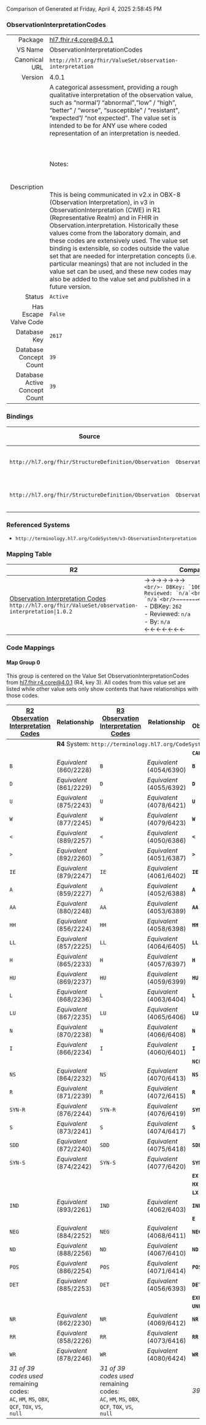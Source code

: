 Comparison of 
Generated at Friday, April 4, 2025 2:58:45 PM

### ObservationInterpretationCodes

|      |     |
| ---: | --- |
| Package | hl7.fhir.r4.core@4.0.1 |
| VS Name | ObservationInterpretationCodes |
| Canonical URL | `http://hl7.org/fhir/ValueSet/observation-interpretation` |
| Version | 4.0.1 |
| Description | A categorical assessment, providing a rough qualitative interpretation of the observation value,    such as “normal”/ “abnormal”,”low” / “high”, “better” / “worse”, “susceptible” / “resistant”, “expected”/ “not expected”.    The value set is intended to be for ANY use where coded representation of an interpretation is needed.   <br/><br/>   <br/><br/>   Notes:<br/><br/>   <br/><br/>   This is being communicated in v2.x in OBX-8 (Observation Interpretation), in v3 in ObservationInterpretation (CWE) in R1 (Representative Realm) and in FHIR in    Observation.interpretation. Historically these values come from the laboratory domain, and these codes are extensively    used. The value set binding is extensible, so codes outside the value set that are needed for interpretation concepts    (i.e. particular meanings) that are not included in the value set can be used, and these new codes may also be added to    the value set and published in a future version. |
| Status | `Active` |
| Has Escape Valve Code | `False` |
| Database Key | `2617` |
| Database Concept Count | `39` |
| Database Active Concept Count | `39` |
### Bindings

| Source | Element | Binding | Strength | Element Short |
| ------ | ------- | ------- | -------- | ------------- |
| `http://hl7.org/fhir/StructureDefinition/Observation` | `Observation.interpretation` | `http://hl7.org/fhir/ValueSet/observation-interpretation` | `Extensible` | High, low, normal, etc. |
| `http://hl7.org/fhir/StructureDefinition/Observation` | `Observation.component.interpretation` | `http://hl7.org/fhir/ValueSet/observation-interpretation` | `Extensible` | High, low, normal, etc. |

### Referenced Systems

* `http://terminology.hl7.org/CodeSystem/v3-ObservationInterpretation`
### Mapping Table

| R2 | Comparison | R3 | Comparison | R4 | Comparison | R4B | Comparison | R5
| --- | --- | --- | --- | --- | --- | --- | --- | ---
| [Observation Interpretation Codes](/docs/R2/ValueSets/ObservationInterpretationCodes.md)<br/> `http://hl7.org/fhir/ValueSet/observation-interpretation\|1.0.2` | →→→→→→→<br/>``<br/>- DBKey: `106`<br/>- Reviewed: `n/a`<br/>- By: `n/a`<br/>→→→→→→→<hr/>←←←←←←←<br/>``<br/>- DBKey: `262`<br/>- Reviewed: `n/a`<br/>- By: `n/a`<br/>←←←←←←←| [Observation Interpretation Codes](/docs/R3/ValueSets/ObservationInterpretationCodes.md)<br/> `http://hl7.org/fhir/ValueSet/observation-interpretation\|3.0.2` | →→→→→→→<br/>``<br/>- DBKey: `457`<br/>- Reviewed: `n/a`<br/>- By: `n/a`<br/>→→→→→→→<hr/>←←←←←←←<br/>``<br/>- DBKey: `681`<br/>- Reviewed: `n/a`<br/>- By: `n/a`<br/>←←←←←←←| [ObservationInterpretationCodes](/docs/R4/ValueSets/ObservationInterpretationCodes.md)<br/> `http://hl7.org/fhir/ValueSet/observation-interpretation\|4.0.1` | <br/>*no map*<br/><hr/><br/>*no map*<br/>| | | | 
### Code Mappings


#### Map Group 0

This group is centered on the Value Set ObservationInterpretationCodes from hl7.fhir.r4.core@4.0.1 (R4, key 3).
All codes from this value set are listed while other value sets only show contents that have relationships with those codes.

| [R2 Observation Interpretation Codes](/docs/R2/ValueSets/ObservationInterpretationCodes.md)| Relationship | [R3 Observation Interpretation Codes](/docs/R3/ValueSets/ObservationInterpretationCodes.md)| Relationship | R4 ObservationInterpretationCodes| Relationship | *No Map* | Relationship | *No Map* 
| --- | --- | --- | --- | --- | --- | --- | --- | ---
| <td colspan="8">**R4** System: `http://terminology.hl7.org/CodeSystem/v3-ObservationInterpretation`
| | | | | **`CAR`**| | | | | 
| `B`| _Equivalent_ <br/>(860/2228)| `B`| _Equivalent_ <br/>(4054/6390)| **`B`**| | | | | 
| `D`| _Equivalent_ <br/>(861/2229)| `D`| _Equivalent_ <br/>(4055/6392)| **`D`**| | | | | 
| `U`| _Equivalent_ <br/>(875/2243)| `U`| _Equivalent_ <br/>(4078/6421)| **`U`**| | | | | 
| `W`| _Equivalent_ <br/>(877/2245)| `W`| _Equivalent_ <br/>(4079/6423)| **`W`**| | | | | 
| `<`| _Equivalent_ <br/>(889/2257)| `<`| _Equivalent_ <br/>(4050/6386)| **`<`**| | | | | 
| `>`| _Equivalent_ <br/>(892/2260)| `>`| _Equivalent_ <br/>(4051/6387)| **`>`**| | | | | 
| `IE`| _Equivalent_ <br/>(879/2247)| `IE`| _Equivalent_ <br/>(4061/6402)| **`IE`**| | | | | 
| `A`| _Equivalent_ <br/>(859/2227)| `A`| _Equivalent_ <br/>(4052/6388)| **`A`**| | | | | 
| `AA`| _Equivalent_ <br/>(880/2248)| `AA`| _Equivalent_ <br/>(4053/6389)| **`AA`**| | | | | 
| `HH`| _Equivalent_ <br/>(856/2224)| `HH`| _Equivalent_ <br/>(4058/6398)| **`HH`**| | | | | 
| `LL`| _Equivalent_ <br/>(857/2225)| `LL`| _Equivalent_ <br/>(4064/6405)| **`LL`**| | | | | 
| `H`| _Equivalent_ <br/>(865/2233)| `H`| _Equivalent_ <br/>(4057/6397)| **`H`**| | | | | 
| `HU`| _Equivalent_ <br/>(869/2237)| `HU`| _Equivalent_ <br/>(4059/6399)| **`HU`**| | | | | 
| `L`| _Equivalent_ <br/>(868/2236)| `L`| _Equivalent_ <br/>(4063/6404)| **`L`**| | | | | 
| `LU`| _Equivalent_ <br/>(867/2235)| `LU`| _Equivalent_ <br/>(4065/6406)| **`LU`**| | | | | 
| `N`| _Equivalent_ <br/>(870/2238)| `N`| _Equivalent_ <br/>(4066/6408)| **`N`**| | | | | 
| `I`| _Equivalent_ <br/>(866/2234)| `I`| _Equivalent_ <br/>(4060/6401)| **`I`**| | | | | 
| | | | | **`NCL`**| | | | | 
| `NS`| _Equivalent_ <br/>(864/2232)| `NS`| _Equivalent_ <br/>(4070/6413)| **`NS`**| | | | | 
| `R`| _Equivalent_ <br/>(871/2239)| `R`| _Equivalent_ <br/>(4072/6415)| **`R`**| | | | | 
| `SYN-R`| _Equivalent_ <br/>(876/2244)| `SYN-R`| _Equivalent_ <br/>(4076/6419)| **`SYN-R`**| | | | | 
| `S`| _Equivalent_ <br/>(873/2241)| `S`| _Equivalent_ <br/>(4074/6417)| **`S`**| | | | | 
| `SDD`| _Equivalent_ <br/>(872/2240)| `SDD`| _Equivalent_ <br/>(4075/6418)| **`SDD`**| | | | | 
| `SYN-S`| _Equivalent_ <br/>(874/2242)| `SYN-S`| _Equivalent_ <br/>(4077/6420)| **`SYN-S`**| | | | | 
| | | | | **`EX`**| | | | | 
| | | | | **`HX`**| | | | | 
| | | | | **`LX`**| | | | | 
| `IND`| _Equivalent_ <br/>(893/2261)| `IND`| _Equivalent_ <br/>(4062/6403)| **`IND`**| | | | | 
| | | | | **`E`**| | | | | 
| `NEG`| _Equivalent_ <br/>(884/2252)| `NEG`| _Equivalent_ <br/>(4068/6411)| **`NEG`**| | | | | 
| `ND`| _Equivalent_ <br/>(888/2256)| `ND`| _Equivalent_ <br/>(4067/6410)| **`ND`**| | | | | 
| `POS`| _Equivalent_ <br/>(886/2254)| `POS`| _Equivalent_ <br/>(4071/6414)| **`POS`**| | | | | 
| `DET`| _Equivalent_ <br/>(885/2253)| `DET`| _Equivalent_ <br/>(4056/6393)| **`DET`**| | | | | 
| | | | | **`EXP`**| | | | | 
| | | | | **`UNE`**| | | | | 
| `NR`| _Equivalent_ <br/>(862/2230)| `NR`| _Equivalent_ <br/>(4069/6412)| **`NR`**| | | | | 
| `RR`| _Equivalent_ <br/>(858/2226)| `RR`| _Equivalent_ <br/>(4073/6416)| **`RR`**| | | | | 
| `WR`| _Equivalent_ <br/>(878/2246)| `WR`| _Equivalent_ <br/>(4080/6424)| **`WR`**| | | | | 
| *31 of 39 codes used* <br/>remaining codes:<br/>`AC`, `HM`, `MS`, `OBX`, `QCF`, `TOX`, `VS`, `null`| | *31 of 39 codes used* <br/>remaining codes:<br/>`AC`, `HM`, `MS`, `OBX`, `QCF`, `TOX`, `VS`, `null`| | *39 of 39 codes used* | | | | 

